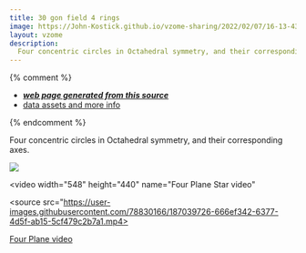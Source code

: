```yaml
---
title: 30 gon field 4 rings
image: https://John-Kostick.github.io/vzome-sharing/2022/02/07/16-13-43-30-gon-field-4-rings/30-gon-field-4-rings.png
layout: vzome
description:
  Four concentric circles in Octahedral symmetry, and their corresponding axes.  
---
```


{% comment %}
 - [***web page generated from this source***][post]
 - [data assets and more info][github]

[post]: <https://John-Kostick.github.io/vzome-sharing/2022/02/07/30-gon-field-4-rings-16-13-43.html>
[github]: <https://github.com/John-Kostick/vzome-sharing/tree/main/2022/02/07/16-13-43-30-gon-field-4-rings/>
{% endcomment %}




  Four concentric circles in Octahedral symmetry, and their corresponding axes.

<vzome-viewer style="width: 100%; height: 100vh;"
       src="https://John-Kostick.github.io/vzome-sharing/2022/02/07/16-13-43-30-gon-field-4-rings/30-gon-field-4-rings.vZome" >
  <img src="https://John-Kostick.github.io/vzome-sharing/2022/02/07/16-13-43-30-gon-field-4-rings/30-gon-field-4-rings.png" />
</vzome-viewer>


<video width="548" height="440" name="Four Plane Star video" 
       
      
   <source src="https://user-images.githubusercontent.com/78830166/187039726-666ef342-6377-4d5f-ab15-5cf479c2b7a1.mp4>


[Four Plane video](https://user-images.githubusercontent.com/78830166/187039726-666ef342-6377-4d5f-ab15-5cf479c2b7a1.mp4)






 
  


             
             
             


             
             
             
             
             
             
             
             


             
             
             
             
             
             
             
             

